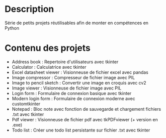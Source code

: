 # Description
Série de petits projets réutilisables afin de monter en compétences en Python
# Contenu des projets
- Address book : Repertoire d'utilisateurs avec tkinter
- Calculator : Calculatrice avec tkinter
- Excel datasheet viewer : Visionneuse de fichier excel avec pandas
- Image compressor : Compresseur de fichier image avec PIL
- Image to pencil sketch : Convertir une image en croquis avec cv2
- Image viewer : Visionneuse de fichier image avec PIL
- Login form : Formulaire de connexion basique avec tkinter
- Modern login form : Formulaire de connexion moderne avec customtkinter
- Notepad : Bloc note avec fonction de sauvegarde et chargement fichiers .txt avec tkinter
- Pdf viewer : Visionneuse de fichier pdf avec tkPDFviewer (+ version en .exe)
- Todo list : Créer une todo list persistante sur fichier .txt avec tkinter
